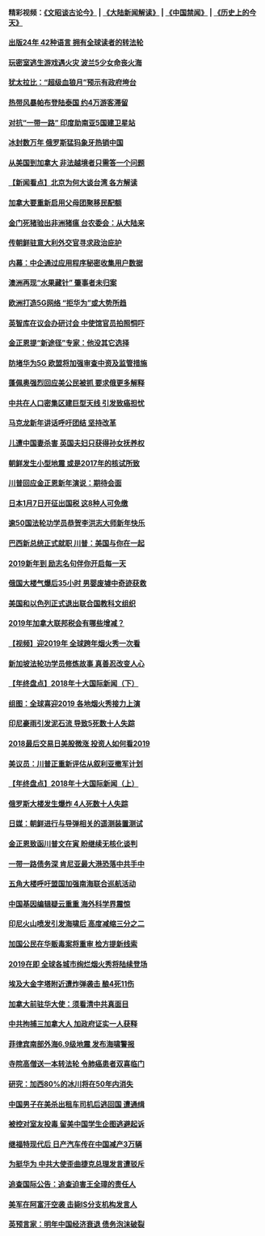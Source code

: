 #### 精彩视频：[《文昭谈古论今》](https://github.com/gfw-breaker/wenzhao/blob/master/README.md?t=01060030) | [《大陆新闻解读》](https://github.com/gfw-breaker/ntdtv-comedy/blob/master/README.md?t=01060030) | [《中国禁闻》](https://github.com/gfw-breaker/ntdtv-news/blob/master/README.md?t=01060030) | [《历史上的今天》](https://github.com/gfw-breaker/today-in-history/blob/master/README.md?t=01060030) 

#### [出版24年 42种语言 拥有全球读者的转法轮](../pages/nsc418/n10955468.md?t=01060030) 

#### [玩密室逃生游戏遇火灾 波兰5少女命丧火海](../pages/nsc418/n10955350.md?t=01060030) 

#### [犹太拉比：“超级血狼月”预示有政府垮台](../pages/nsc418/n10954999.md?t=01060030) 

#### [热带风暴帕布登陆泰国 约4万游客滞留](../pages/nsc418/n10953704.md?t=01060030) 

#### [对抗“一带一路” 印度助南亚5国建卫星站](../pages/nsc418/n10953085.md?t=01060030) 

#### [冰封数万年 俄罗斯猛犸象牙热销中国](../pages/nsc418/n10952945.md?t=01060030) 

#### [从美国到加拿大 非法越境者只需答一个问题](../pages/nsc418/n10952107.md?t=01060030) 

#### [【新闻看点】北京为何大谈台湾 各方解读](../pages/nsc418/n10951577.md?t=01060030) 

#### [加拿大要重新启用父母团聚移民配额](../pages/nsc418/n10951623.md?t=01060030) 

#### [金门死猪验出非洲猪瘟 台农委会：从大陆来](../pages/nsc418/n10950871.md?t=01060030) 

#### [传朝鲜驻意大利外交官寻求政治庇护](../pages/nsc418/n10950043.md?t=01060030) 

#### [内幕：中企通过应用程序秘密收集用户数据](../pages/nsc418/n10949869.md?t=01060030) 

#### [澳洲再现“水果藏针” 肇事者未归案](../pages/nsc418/n10949734.md?t=01060030) 

#### [欧洲打造5G网络 “拒华为”或大势所趋](../pages/nsc418/n10944741.md?t=01060030) 

#### [英智库在议会办研讨会 中使馆官员拍照恫吓](../pages/nsc418/n10949621.md?t=01060030) 

#### [金正恩提“新途径”专家：他没其它选择](../pages/nsc418/n10949644.md?t=01060030) 

#### [防堵华为5G 欧盟将加强审查中资及监管措施](../pages/nsc418/n10949397.md?t=01060030) 

#### [蓬佩奥强烈回应美公民被抓 要求俄更多解释](../pages/nsc418/n10949408.md?t=01060030) 

#### [中共在人口密集区建巨型天线 引发致癌担忧](../pages/nsc418/n10949221.md?t=01060030) 

#### [马克龙新年讲话呼吁团结 坚持改革](../pages/nsc418/n10947012.md?t=01060030) 

#### [儿遭中国妻杀害 英国夫妇只获得孙女抚养权](../pages/nsc418/n10947962.md?t=01060030) 

#### [朝鲜发生小型地震 或是2017年的核试所致](../pages/nsc418/n10948016.md?t=01060030) 

#### [川普回应金正恩新年演说：期待会面](../pages/nsc418/n10947826.md?t=01060030) 

#### [日本1月7日开征出国税 这8种人可免缴](../pages/nsc418/n10947821.md?t=01060030) 

#### [逾50国法轮功学员恭贺李洪志大师新年快乐](../pages/nsc418/n10922625.md?t=01060030) 

#### [巴西新总统正式就职 川普：美国与你在一起](../pages/nsc418/n10947092.md?t=01060030) 

#### [2019新年到 励志名句伴你开启每一天](../pages/nsc418/n10946988.md?t=01060030) 

#### [俄国大楼气爆后35小时 男婴废墟中奇迹获救](../pages/nsc418/n10946967.md?t=01060030) 

#### [美国和以色列正式退出联合国教科文组织](../pages/nsc418/n10946960.md?t=01060030) 

#### [2019年加拿大联邦税会有哪些增减？](../pages/nsc418/n10946693.md?t=01060030) 

#### [【视频】迎2019年 全球跨年烟火秀一次看](../pages/nsc418/n10946627.md?t=01060030) 

#### [新加坡法轮功学员修炼故事 真善忍改变人心](../pages/nsc418/n10946163.md?t=01060030) 

#### [【年终盘点】2018年十大国际新闻（下）](../pages/nsc418/n10925458.md?t=01060030) 

#### [组图：全球喜迎2019 各地烟火秀接力上演](../pages/nsc418/n10945584.md?t=01060030) 

#### [印尼豪雨引发泥石流 导致5死数十人失踪](../pages/nsc418/n10945409.md?t=01060030) 

#### [2018最后交易日美股微涨 投资人如何看2019](../pages/nsc418/n10944797.md?t=01060030) 

#### [美议员：川普正重新评估从叙利亚撤军计划](../pages/nsc418/n10944364.md?t=01060030) 

#### [【年终盘点】2018年十大国际新闻（上）](../pages/nsc418/n10924773.md?t=01060030) 

#### [俄罗斯大楼发生爆炸 4人死数十人失踪](../pages/nsc418/n10943682.md?t=01060030) 

#### [日媒：朝鲜进行与导弹相关的遥测装置测试](../pages/nsc418/n10943525.md?t=01060030) 

#### [金正恩致函川普文在寅 盼继续无核化谈判](../pages/nsc418/n10943074.md?t=01060030) 

#### [一带一路债务深 肯尼亚最大港恐落中共手中](../pages/nsc418/n10942794.md?t=01060030) 

#### [五角大楼呼吁盟国加强南海联合巡航活动](../pages/nsc418/n10942310.md?t=01060030) 

#### [中国基因编辑疑云重重 海外科学界震惊](../pages/nsc418/n10940149.md?t=01060030) 

#### [印尼火山喷发引发海啸后 高度减缩三分之二](../pages/nsc418/n10941435.md?t=01060030) 

#### [加国公民在华贩毒案将重审 检方提新线索](../pages/nsc418/n10940613.md?t=01060030) 

#### [2019在即 全球各城市绚烂烟火秀将陆续登场](../pages/nsc418/n10940465.md?t=01060030) 

#### [埃及大金字塔附近遭炸弹袭击 酿4死11伤](../pages/nsc418/n10940511.md?t=01060030) 

#### [加拿大前驻华大使：须看清中共真面目](../pages/nsc418/n10940389.md?t=01060030) 

#### [中共拘捕三加拿大人 加政府证实一人获释](../pages/nsc418/n10939393.md?t=01060030) 

#### [菲律宾南部外海6.9级地震 发布海啸警报](../pages/nsc418/n10939652.md?t=01060030) 

#### [寺院高僧送一本转法轮 令肺癌患者双喜临门](../pages/nsc418/n10937173.md?t=01060030) 

#### [研究：加西80%的冰川将在50年内消失](../pages/nsc418/n10939068.md?t=01060030) 

#### [中国男子在美杀出租车司机后逃回国 遭通缉](../pages/nsc418/n10939162.md?t=01060030) 

#### [被控对室友投毒 留美中国学生企图逃避起诉](../pages/nsc418/n10939143.md?t=01060030) 

#### [继福特现代后 日产汽车传在中国减产3万辆](../pages/nsc418/n10938892.md?t=01060030) 

#### [为挺华为 中共大使歪曲捷克总理发言遭驳斥](../pages/nsc418/n10938867.md?t=01060030) 

#### [追查国际公告：追查迫害王全璋的责任人](../pages/nsc418/n10937997.md?t=01060030) 

#### [美军在阿富汗空袭 击毙IS分支机构发言人](../pages/nsc418/n10937943.md?t=01060030) 

#### [英预言家：明年中国经济衰退 债务泡沫破裂](../pages/nsc418/n10937862.md?t=01060030) 

